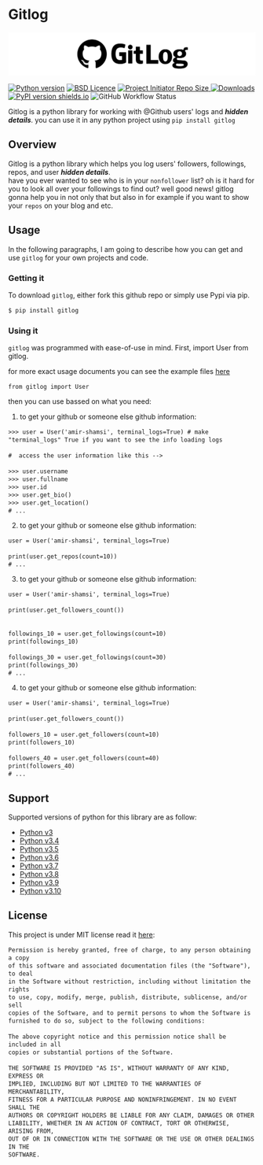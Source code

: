 # Gitlog


<p align='center'>
    <a href="#">
        <img src="https://raw.githubusercontent.com/Amir-Shamsi/gitlog/master/doc/intro.png"  alt="gitlog" />
    </a>
</p>


[![Python version](https://img.shields.io/badge/python-%5E3.*-purple?style=flat-square)](https://www.python.org/)
[![BSD Licence](https://img.shields.io/badge/licence-MIT-geen?style=flat-square)](LICENSE)
<a href="https://github.com/Amir-Shamsi/gitlog" title="Repo Size">
<img src="https://img.shields.io/github/repo-size/Amir-Shamsi/gitlog?label=Repo%20Size&logo=Github&style=flat-square" alt="Project Initiator Repo Size"/>
</a>
[![Downloads](https://static.pepy.tech/personalized-badge/gitlog?period=total&units=international_system&left_color=black&right_color=MediumVioletRed&left_text=Downloads)](https://pepy.tech/project/gitlog)
[![PyPI version shields.io](https://img.shields.io/pypi/v/gitlog.svg?style=flat-square)](https://pypi.python.org/pypi/gitlog/)
![GitHub Workflow Status](https://img.shields.io/github/workflow/status/amir-shamsi/gitlog/CodeQL?style=flat-square)


Gitlog is a python library for working with @Github users' logs and ***hidden details***. you can use it in any python project using `pip install gitlog`

## Overview
Gitlog is a python library which helps you log users' followers, followings, repos, and user ***hidden details***.<br>
have you ever wanted to see who is in your `nonfollower` list? oh is it hard for you to look all over your followings to find out? well good news! gitlog gonna help you in not only that but also in for example if you want to show your `repos` on your blog and etc.


## Usage

In the following paragraphs, I am going to describe how you can get and use `gitlog` for your own projects and code.

###  Getting it

To download `gitlog`, either fork this github repo or simply use Pypi via pip.
```sh
$ pip install gitlog
```

### Using it

`gitlog` was programmed with ease-of-use in mind. First, import User from gitlog.

for more exact usage documents you can see the example files [here](https://github.com/Amir-Shamsi/gitlog/blob/master/src/example)

```Python3
from gitlog import User
```

then you can use bassed on what you need:

1. to get your github or someone else github information:
```python3
>>> user = User('amir-shamsi', terminal_logs=True) # make "terminal_logs" True if you want to see the info loading logs

#  access the user information like this -->

>>> user.username
>>> user.fullname
>>> user.id
>>> user.get_bio()
>>> user.get_location()
# ...
```

2. to get your github or someone else github information:
```python3
user = User('amir-shamsi', terminal_logs=True)

print(user.get_repos(count=10))
# ...
```

3. to get your github or someone else github information:
```python3
user = User('amir-shamsi', terminal_logs=True)

print(user.get_followers_count())


followings_10 = user.get_followings(count=10)
print(followings_10)

followings_30 = user.get_followings(count=30)
print(followings_30)
# ...
```

4. to get your github or someone else github information:
```python3
user = User('amir-shamsi', terminal_logs=True)

print(user.get_followers_count())

followers_10 = user.get_followers(count=10)
print(followers_10)

followers_40 = user.get_followers(count=40)
print(followers_40)
# ...
```


## Support 
Supported versions of python for this library are as follow:
* [Python v3](https://www.python.org/downloads/release/python-300/)
* [Python v3.4](https://www.python.org/downloads/release/python-340/)
* [Python v3.5](https://www.python.org/downloads/release/python-350/)
* [Python v3.6](https://www.python.org/downloads/release/python-360/)
* [Python v3.7](https://www.python.org/downloads/release/python-370/)
* [Python v3.8](https://www.python.org/downloads/release/python-380/)
* [Python v3.9](https://www.python.org/downloads/release/python-390/)
* [Python v3.10](https://www.python.org/downloads/release/python-3100/)

## License
This project is under MIT license read it 
[here](https://github.com/Amir-Shamsi/gitlog/blob/master/LICENSE):
```
Permission is hereby granted, free of charge, to any person obtaining a copy
of this software and associated documentation files (the "Software"), to deal
in the Software without restriction, including without limitation the rights
to use, copy, modify, merge, publish, distribute, sublicense, and/or sell
copies of the Software, and to permit persons to whom the Software is
furnished to do so, subject to the following conditions:

The above copyright notice and this permission notice shall be included in all
copies or substantial portions of the Software.

THE SOFTWARE IS PROVIDED "AS IS", WITHOUT WARRANTY OF ANY KIND, EXPRESS OR
IMPLIED, INCLUDING BUT NOT LIMITED TO THE WARRANTIES OF MERCHANTABILITY,
FITNESS FOR A PARTICULAR PURPOSE AND NONINFRINGEMENT. IN NO EVENT SHALL THE
AUTHORS OR COPYRIGHT HOLDERS BE LIABLE FOR ANY CLAIM, DAMAGES OR OTHER
LIABILITY, WHETHER IN AN ACTION OF CONTRACT, TORT OR OTHERWISE, ARISING FROM,
OUT OF OR IN CONNECTION WITH THE SOFTWARE OR THE USE OR OTHER DEALINGS IN THE
SOFTWARE.
```

